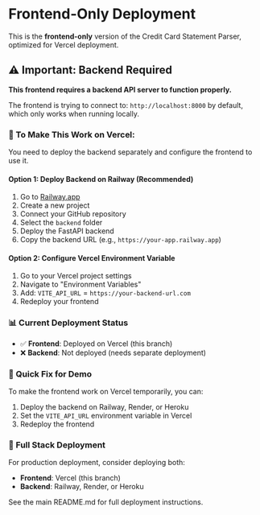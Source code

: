 # Frontend-Only Deployment

This is the **frontend-only** version of the Credit Card Statement Parser, optimized for Vercel deployment.

## ⚠️ Important: Backend Required

**This frontend requires a backend API server to function properly.**

The frontend is trying to connect to: `http://localhost:8000` by default, which only works when running locally.

### 🔧 To Make This Work on Vercel:

You need to deploy the backend separately and configure the frontend to use it.

#### Option 1: Deploy Backend on Railway (Recommended)
1. Go to [Railway.app](https://railway.app)
2. Create a new project
3. Connect your GitHub repository
4. Select the `backend` folder
5. Deploy the FastAPI backend
6. Copy the backend URL (e.g., `https://your-app.railway.app`)

#### Option 2: Configure Vercel Environment Variable
1. Go to your Vercel project settings
2. Navigate to "Environment Variables"
3. Add: `VITE_API_URL` = `https://your-backend-url.com`
4. Redeploy your frontend

### 📊 Current Deployment Status
- ✅ **Frontend**: Deployed on Vercel (this branch)
- ❌ **Backend**: Not deployed (needs separate deployment)

### 🚀 Quick Fix for Demo
To make the frontend work on Vercel temporarily, you can:
1. Deploy the backend on Railway, Render, or Heroku
2. Set the `VITE_API_URL` environment variable in Vercel
3. Redeploy the frontend

### 📝 Full Stack Deployment
For production deployment, consider deploying both:
- **Frontend**: Vercel (this branch)
- **Backend**: Railway, Render, or Heroku

See the main README.md for full deployment instructions.
